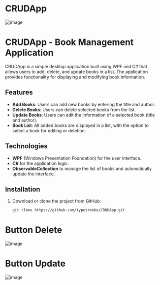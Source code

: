 # CRUDApp
![image](https://github.com/user-attachments/assets/3a3d52df-17cd-41d3-93ac-5ca37b3f4adb)
# CRUDApp - Book Management Application

CRUDApp is a simple desktop application built using WPF and C# that allows users to add, delete, and update books in a list. The application provides functionality for displaying and modifying book information.

## Features

- **Add Books**: Users can add new books by entering the title and author.
- **Delete Books**: Users can delete selected books from the list.
- **Update Books**: Users can edit the information of a selected book (title and author).
- **Book List**: All added books are displayed in a list, with the option to select a book for editing or deletion.

## Technologies

- **WPF** (Windows Presentation Foundation) for the user interface.
- **C#** for the application logic.
- **ObservableCollection** to manage the list of books and automatically update the interface.

## Installation

1. Download or clone the project from GitHub:
   ```bash
   git clone https://github.com/iypetrenko/CRUDApp.git


# Button Delete

![image](https://github.com/user-attachments/assets/252be4f2-bf22-489e-a8c3-8fc55621a7bd)

# Button Update

![image](https://github.com/user-attachments/assets/a6169a25-6939-41b2-80f2-236b402b8970)

